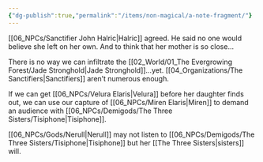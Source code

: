 ```yaml
---
{"dg-publish":true,"permalink":"/items/non-magical/a-note-fragment/"}
---
```


[[06_NPCs/Sanctifier John Halric\|Halric]] agreed. 
He said no one would believe she left on her own. And to think that her mother is so close... 

There is no way we can infiltrate the [[02_World/01_The Evergrowing Forest/Jade Stronghold\|Jade Stronghold]]…yet. [[04_Organizations/The Sanctifiers\|Sanctifiers]] aren’t numerous enough. 

If we can get [[06_NPCs/Velura Elaris\|Velura]] before her daughter finds out, 
we can use our capture of [[06_NPCs/Miren Elaris\|Miren]] to demand an audience with [[06_NPCs/Demigods/The Three Sisters/Tisiphone\|Tisiphone]]. 

[[06_NPCs/Gods/Nerull\|Nerull]] may not listen to [[06_NPCs/Demigods/The Three Sisters/Tisiphone\|Tisiphone]] but her [[The Three Sisters\|sisters]] will.